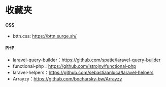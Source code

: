 # 收藏夹

#### CSS

- bttn.css: https://bttn.surge.sh/

#### PHP

- laravel-query-builder：https://github.com/spatie/laravel-query-builder
- functional-php：https://github.com/lstrojny/functional-php
- laravel-helpers：https://github.com/sebastiaanluca/laravel-helpers
- Arrayzy：https://github.com/bocharsky-bw/Arrayzy
